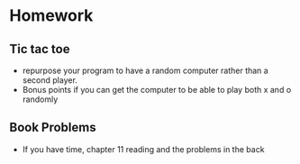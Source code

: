# Homework

## Tic tac toe
- repurpose your program to have a random computer rather than a second player. 
- Bonus points if you can get the computer to be able to play both x and o randomly

## Book Problems
- If you have time, chapter 11 reading and the problems in the back
